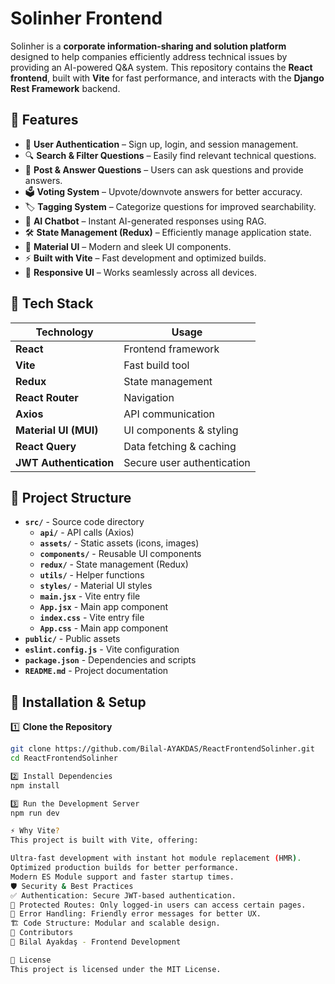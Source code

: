 # Solinher Frontend

Solinher is a **corporate information-sharing and solution platform** designed to help companies efficiently address technical issues by providing an AI-powered Q&A system. This repository contains the **React frontend**, built with **Vite** for fast performance, and interacts with the **Django Rest Framework** backend.

## 📌 Features

- 🌟 **User Authentication** – Sign up, login, and session management.
- 🔍 **Search & Filter Questions** – Easily find relevant technical questions.
- 💬 **Post & Answer Questions** – Users can ask questions and provide answers.
- 🗳 **Voting System** – Upvote/downvote answers for better accuracy.
- 🏷 **Tagging System** – Categorize questions for improved searchability.
- 🤖 **AI Chatbot** – Instant AI-generated responses using RAG.
- 🛠 **State Management (Redux)** – Efficiently manage application state.
- 🎨 **Material UI** – Modern and sleek UI components.
- ⚡ **Built with Vite** – Fast development and optimized builds.
- 📱 **Responsive UI** – Works seamlessly across all devices.

## 🚀 Tech Stack

| Technology | Usage |
|------------|-------|
| **React** | Frontend framework |
| **Vite** | Fast build tool |
| **Redux** | State management |
| **React Router** | Navigation |
| **Axios** | API communication |
| **Material UI (MUI)** | UI components & styling |
| **React Query** | Data fetching & caching |
| **JWT Authentication** | Secure user authentication |


## 📂 Project Structure

- **`src/`** - Source code directory
  - **`api/`** - API calls (Axios)
  - **`assets/`** - Static assets (icons, images)
  - **`components/`** - Reusable UI components
  - **`redux/`** - State management (Redux)
  - **`utils/`** - Helper functions
  - **`styles/`** - Material UI styles
  - **`main.jsx`** - Vite entry file
  - **`App.jsx`** - Main app component
  - **`index.css`** - Vite entry file
  - **`App.css`** - Main app component
- **`public/`** - Public assets
- **`eslint.config.js`** - Vite configuration
- **`package.json`** - Dependencies and scripts
- **`README.md`** - Project documentation


## 📜 Installation & Setup

1️⃣ **Clone the Repository**
```sh
git clone https://github.com/Bilal-AYAKDAS/ReactFrontendSolinher.git
cd ReactFrontendSolinher

2️⃣ Install Dependencies
npm install

3️⃣ Run the Development Server
npm run dev

⚡ Why Vite?
This project is built with Vite, offering:

Ultra-fast development with instant hot module replacement (HMR).
Optimized production builds for better performance.
Modern ES Module support and faster startup times.
🛡 Security & Best Practices
✅ Authentication: Secure JWT-based authentication.
🔐 Protected Routes: Only logged-in users can access certain pages.
📜 Error Handling: Friendly error messages for better UX.
🏗 Code Structure: Modular and scalable design.
🤝 Contributors
👤 Bilal Ayakdaş - Frontend Development

📜 License
This project is licensed under the MIT License.
